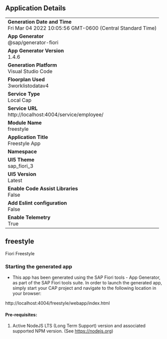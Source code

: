 ## Application Details
|               |
| ------------- |
|**Generation Date and Time**<br>Fri Mar 04 2022 10:05:56 GMT-0600 (Central Standard Time)|
|**App Generator**<br>@sap/generator-fiori|
|**App Generator Version**<br>1.4.6|
|**Generation Platform**<br>Visual Studio Code|
|**Floorplan Used**<br>3worklistodatav4|
|**Service Type**<br>Local Cap|
|**Service URL**<br>http://localhost:4004/service/employee/
|**Module Name**<br>freestyle|
|**Application Title**<br>Freestyle App|
|**Namespace**<br>|
|**UI5 Theme**<br>sap_fiori_3|
|**UI5 Version**<br>Latest|
|**Enable Code Assist Libraries**<br>False|
|**Add Eslint configuration**<br>False|
|**Enable Telemetry**<br>True|

## freestyle

Fiori Freestyle

### Starting the generated app

-   This app has been generated using the SAP Fiori tools - App Generator, as part of the SAP Fiori tools suite.  In order to launch the generated app, simply start your CAP project and navigate to the following location in your browser:

http://localhost:4004/freestyle/webapp/index.html

#### Pre-requisites:

1. Active NodeJS LTS (Long Term Support) version and associated supported NPM version.  (See https://nodejs.org)


